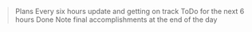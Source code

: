 > Plans
> Every six hours update and getting on track
> ToDo for the next 6 hours
> Done
> Note final accomplishments at the end of the day
